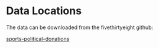 # Data Locations

The data can be downloaded from the fivethirtyeight github:

[sports-political-donations](https://github.com/fivethirtyeight/data/blob/master/sports-political-donations/sports-political-donations.csv)